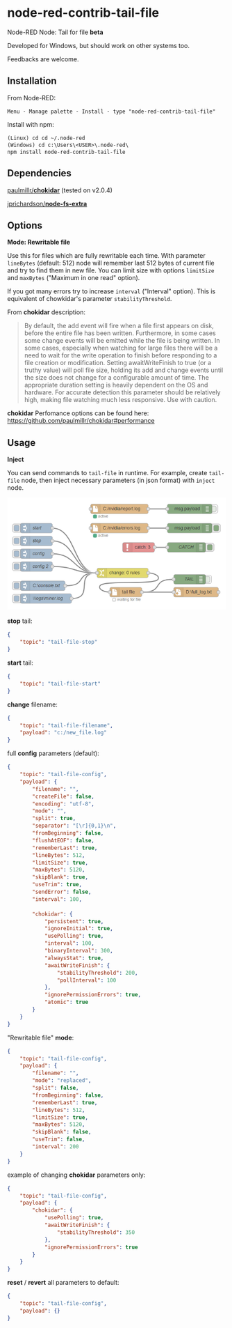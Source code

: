 # node-red-contrib-tail-file

Node-RED Node: Tail for file **beta**

Developed for Windows, but should work on other systems too.

Feedbacks are welcome.

## Installation

From Node-RED:
```
Menu - Manage palette - Install - type "node-red-contrib-tail-file"
```
Install with npm:
```
(Linux) cd cd ~/.node-red
(Windows) cd c:\Users\<USER>\.node-red\
npm install node-red-contrib-tail-file
```

## Dependencies

[paulmillr/**chokidar**](https://github.com/paulmillr/chokidar) (tested on v2.0.4)

[jprichardson/**node-fs-extra**](https://github.com/jprichardson/node-fs-extra)

## Options

**Mode: Rewritable file**

Use this for files which are fully rewritable each time. With parameter `lineBytes` (default: 512) node will remember last 512 bytes of current file and try to find them in new file. You can limit size with options `limitSize` and `maxBytes` ("Maximum in one read" option).

If you got many errors try to increase `interval` ("Interval" option). This is equivalent of chowkidar's parameter `stabilityThreshold`.

From **chokidar** description:
> By default, the add event will fire when a file first appears on disk, before the entire file has been written. Furthermore, in some cases some change events will be emitted while the file is being written. In some cases, especially when watching for large files there will be a need to wait for the write operation to finish before responding to a file creation or modification. Setting awaitWriteFinish to true (or a truthy value) will poll file size, holding its add and change events until the size does not change for a configurable amount of time. The appropriate duration setting is heavily dependent on the OS and hardware. For accurate detection this parameter should be relatively high, making file watching much less responsive. Use with caution.

**chokidar** Perfomance options can be found here:
https://github.com/paulmillr/chokidar#performance


## Usage

**Inject**

You can send commands to `tail-file` in runtime.
For example, create `tail-file` node, then inject necessary parameters (in json format) with `inject` node.

![Inject Example](images/inject.png)

**stop** tail:
```json
{
    "topic": "tail-file-stop"
}
```

**start** tail:
```json
{
    "topic": "tail-file-start"
}
```

**change** filename:
```json
{
    "topic": "tail-file-filename",
    "payload": "c:/new_file.log"
}
```

full **config** parameters (default):
```json
{
    "topic": "tail-file-config",
    "payload": {
        "filename": "",
        "createFile": false,
        "encoding": "utf-8",
        "mode": "",
        "split": true,
        "separator": "[\r]{0,1}\n",
        "fromBeginning": false,
        "flushAtEOF": false,
        "rememberLast": true,
        "lineBytes": 512,
        "limitSize": true,
        "maxBytes": 5120,
        "skipBlank": true,
        "useTrim": true,
        "sendError": false,
        "interval": 100,
        
        "chokidar": {
            "persistent": true,
            "ignoreInitial": true,
            "usePolling": true,
            "interval": 100,
            "binaryInterval": 300,
            "alwaysStat": true,
            "awaitWriteFinish": {
                "stabilityThreshold": 200,
                "pollInterval": 100
            },
            "ignorePermissionErrors": true,
            "atomic": true
        }
    }
}
```

"Rewritable file" **mode**:
```json
{
    "topic": "tail-file-config",
    "payload": {
        "filename": "",
        "mode": "replaced",
        "split": false,
        "fromBeginning": false,
        "rememberLast": true,
        "lineBytes": 512,
        "limitSize": true,
        "maxBytes": 5120,
        "skipBlank": false,
        "useTrim": false,
        "interval": 200
    }
}
```

example of changing **chokidar** parameters only:
```json
{
    "topic": "tail-file-config",
    "payload": {
        "chokidar": {
            "usePolling": true,
            "awaitWriteFinish": {
                "stabilityThreshold": 350
            },
            "ignorePermissionErrors": true
        }
    }
}
```

**reset** / **revert** all parameters to default:
```json
{
    "topic": "tail-file-config",
    "payload": {}
}
```
